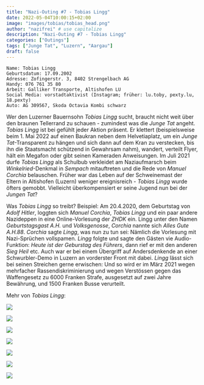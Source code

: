 ```yaml
---
title: "Nazi-Outing #7 - Tobias Lingg"
date: 2022-05-04T10:00:15+02:00
image: "images/tobias/tobias_head.png"
author: "nazifrei" # use capitalize
description: "Nazi-Outing #7 - Tobias Lingg"
categories: ["Outings"]
tags: ["Junge Tat", "Luzern", "Aargau"]
draft: false
---
```


```
Name: Tobias Lingg
Geburtsdatum: 17.09.2002
Adresse: Zofingerstr. 3, 8402 Strengelbach AG
Handy: 076 761 35 80
Arbeit: Galliker Transporte, Altishofen LU
Social Media: vorstadtaktivist (Instagram; früher: lu.toby, pexty.lu, 18.pexty)
Auto: AG 309567, Skoda Octavia Kombi schwarz
```

Wer den Luzerner Bauernsohn _Tobias Lingg_ sucht, braucht nicht weit über den braunen Tellerrand zu schauen - zumindest was die _Junge Tat_ angeht. _Tobias Lingg_ ist bei gefühlt jeder Aktion präsent. Er klettert (beispielsweise beim 1. Mai 2022 auf einen Baukran neben dem Helvetiaplatz, um ein _Junge Tat_-Transparent zu hängen und sich dann auf dem Kran zu verstecken, bis ihn die Staatsmacht schützend in Gewahrsam nahm), wandert, verteilt Flyer, hält ein Megafon oder gibt seinen Kameraden Anweisungen. Im Juli 2021 durfe _Tobias Lingg_ als Schulbub verkleidet am Naziaufmarsch beim _Winkelried_-Denkmal in _Sempach_ mitauftreten und die Rede von _Manuel Corchia_ belauschen. Früher war das Leben auf der Schweinemast der Eltern in Altishofen (Luzern) weniger ereignisreich - _Tobias Lingg_ wurde öfters gemobbt. Vielleicht überkompensiert er seine Jugend nun bei der _Jungen Tat_?

Was _Tobias Lingg_ so treibt? Beispiel: Am 20.4.2020, dem Geburtstag von _Adolf Hitler_, loggten sich _Manuel Corchia_, _Tobias Lingg_ und ein paar andere Nazideppen in eine Online-Vorlesung der _ZHDK_ ein. Lingg unter den Namen _Geburtstagsgast A.H._ und _Volksgenosse_, _Corchia_ nannte sich _Alles Gute A.H.88_. _Corchia_ sagte _Lingg_, was nun zu tun sei: Nämlich die Vorlesung mit Nazi-Sprüchen vollspamen. _Lingg_ folgte und sagte den Gästen vie Audio-Funktion: _Heute ist der Geburstag des Führers_, dann rief er mit den anderen _Sieg Heil_ etc. Auch war er bei einem Übergriff auf Andersdenkende an einer Schwurbler-Demo in Luzern an vorderster Front mit dabei. _Lingg_ lässt sich bei seinen Streichen gerne erwischen: Und so wird er im März 2021 wegen mehrfacher Rassendiskriminierung und wegen Verstössen gegen das Waffengesetz zu 6000 Franken Strafe, ausgesetzt auf zwei Jahre Bewährung, und 1500 Franken Busse verurteilt.

Mehr von _Tobias Lingg_:

![](/images/tobias/tobias1.jpg)

![](/images/tobias/tobias2.PNG)

![](/images/tobias/tobias3.png)

![](/images/tobias/tobias4.png)

![](/images/tobias/tobias5.JPG)

![](/images/tobias/tobias6.jpg)

![](/images/tobias/tobias7.jpeg)
